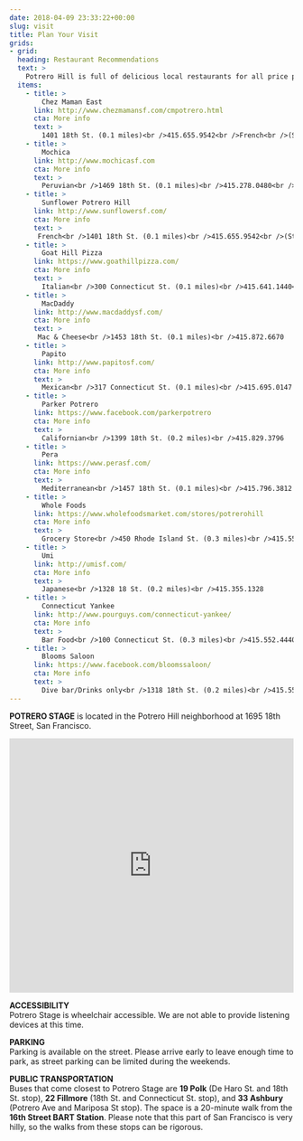 ```yaml
---
date: 2018-04-09 23:33:22+00:00
slug: visit
title: Plan Your Visit
grids:
- grid: 
  heading: Restaurant Recommendations
  text: >
    Potrero Hill is full of delicious local restaurants for all price points. Here is a selection of eateries and bars that are open before or after the show. Please note that most of these restaurants are up a very steep hill from the theatre.
  items:
    - title: > 
        Chez Maman East
      link: http://www.chezmamansf.com/cmpotrero.html
      cta: More info
      text: >
        1401 18th St. (0.1 miles)<br />415.655.9542<br />French<br />(Staff favorite)
    - title: > 
        Mochica
      link: http://www.mochicasf.com
      cta: More info
      text: >
        Peruvian<br />1469 18th St. (0.1 miles)<br />415.278.0480<br />(Staff favorite)
    - title: > 
        Sunflower Potrero Hill
      link: http://www.sunflowersf.com/
      cta: More info
      text: >
       French<br />1401 18th St. (0.1 miles)<br />415.655.9542<br />(Staff favorite)
    - title: > 
        Goat Hill Pizza
      link: https://www.goathillpizza.com/
      cta: More info
      text: >
        Italian<br />300 Connecticut St. (0.1 miles)<br />415.641.1440<br />(Staff favorite)
    - title: > 
        MacDaddy
      link: http://www.macdaddysf.com/
      cta: More info
      text: >
       Mac & Cheese<br />1453 18th St. (0.1 miles)<br />415.872.6670
    - title: > 
        Papito
      link: http://www.papitosf.com/
      cta: More info
      text: >
        Mexican<br />317 Connecticut St. (0.1 miles)<br />415.695.0147
    - title: > 
        Parker Potrero
      link: https://www.facebook.com/parkerpotrero
      cta: More info
      text: >
        Californian<br />1399 18th St. (0.2 miles)<br />415.829.3796
    - title: > 
        Pera
      link: https://www.perasf.com/
      cta: More info
      text: >
        Mediterranean<br />1457 18th St. (0.1 miles)<br />415.796.3812
    - title: > 
        Whole Foods
      link: https://www.wholefoodsmarket.com/stores/potrerohill
      cta: More info
      text: >
        Grocery Store<br />450 Rhode Island St. (0.3 miles)<br />415.552.1155
    - title: > 
        Umi
      link: http://umisf.com/
      cta: More info
      text: >
        Japanese<br />1328 18 St. (0.2 miles)<br />415.355.1328
    - title: > 
        Connecticut Yankee
      link: http://www.pourguys.com/connecticut-yankee/
      cta: More info
      text: >
        Bar Food<br />100 Connecticut St. (0.3 miles)<br />415.552.4440
    - title: > 
        Blooms Saloon
      link: https://www.facebook.com/bloomssaloon/
      cta: More info
      text: >
        Dive bar/Drinks only<br />1318 18th St. (0.2 miles)<br />415.552.6707
---
```



**POTRERO STAGE** is located in the Potrero Hill neighborhood at 1695 18th Street, San Francisco.

<iframe src="https://www.google.com/maps/embed?pb=!1m14!1m8!1m3!1d3154.1859706652153!2d-122.40126259838617!3d37.76223737976017!3m2!1i1024!2i768!4f13.1!3m3!1m2!1s0x808f7e30702e22ed%3A0x442565984bce2eec!2sGolden+Thread+Productions!5e0!3m2!1sen!2sus!4v1554268597607!5m2!1sen!2sus" width="100%" height="450" frameborder="0" style="border:0" allowfullscreen></iframe>

**ACCESSIBILITY**<br />
Potrero Stage is wheelchair accessible. We are not able to provide listening devices at this time.

**PARKING**<br />
Parking is available on the street. Please arrive early to leave enough time to park, as street parking can be limited during the weekends.

**PUBLIC TRANSPORTATION**<br />
Buses that come closest to Potrero Stage are **19 Polk** (De Haro St. and 18th St. stop), **22 Fillmore** (18th St. and Connecticut St. stop), and **33 Ashbury** (Potrero Ave and Mariposa St stop). The space is a 20-minute walk from the **16th Street BART Station**. Please note that this part of San Francisco is very hilly, so the walks from these stops can be rigorous. 